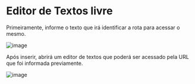 # Editor de Textos livre

Primeiramente, informe o texto que irá identificar a rota para acessar o mesmo.

![image](https://user-images.githubusercontent.com/16282738/192912405-d90c8fbe-3d6c-412c-9edd-27acb304e8cc.png)

Após inserir, abrirá um editor de textos que poderá ser acessado pela URL que foi informada previamente.


![image](https://user-images.githubusercontent.com/16282738/192912770-f5c52741-753b-4f02-ba91-f934612f4c49.png)
